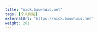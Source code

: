 ```yaml
---
title: "nick.bouwhuis.net"
tags: [个人网站]
externalUrl: "https://nick.bouwhuis.net"
weight: 201
---
```

